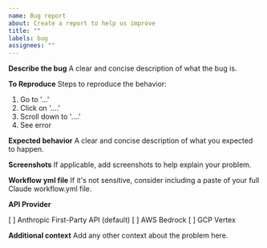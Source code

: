 ```yaml
---
name: Bug report
about: Create a report to help us improve
title: ""
labels: bug
assignees: ""
---
```


**Describe the bug**
A clear and concise description of what the bug is.

**To Reproduce**
Steps to reproduce the behavior:

1. Go to '...'
2. Click on '....'
3. Scroll down to '....'
4. See error

**Expected behavior**
A clear and concise description of what you expected to happen.

**Screenshots**
If applicable, add screenshots to help explain your problem.

**Workflow yml file**
If it's not sensitive, consider including a paste of your full Claude workflow.yml file.

**API Provider**

[ ] Anthropic First-Party API (default)
[ ] AWS Bedrock
[ ] GCP Vertex

**Additional context**
Add any other context about the problem here.
